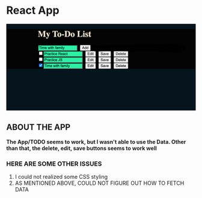 # React App


![Atodo app- Screenshot](src/assets/TODO.png)

## ABOUT THE APP
**The App/TODO seems to work, but I wasn't able to use the Data. Other than that, the delete, edit, save buttons seems to work well**
### HERE ARE SOME OTHER ISSUES
1. I could not realized some CSS styling
2. AS MENTIONED ABOVE, COULD NOT FIGURE OUT HOW TO FETCH DATA

